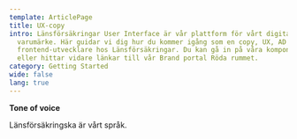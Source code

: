 ```yaml
---
template: ArticlePage
title: UX-copy
intro: Länsförsäkringar User Interface är vår plattform för vårt digitala
  varumärke. Här guidar vi dig hur du kommer igång som en copy, UX, AD eller
  frontend-utvecklare hos Länsförsäkringar. Du kan gå in på våra komponenter
  eller hittar vidare länkar till vår Brand portal Röda rummet.
category: Getting Started
wide: false
lang: true
---
```

<div class="Callout"><strong class="Callout__title">Tone of voice </strong><p class="Callout__text">Länsförsäkringska är vårt språk.</p></div>